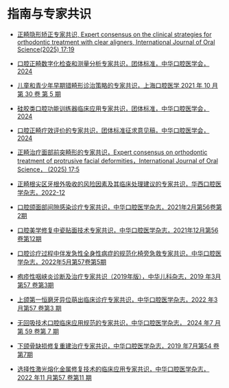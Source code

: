 # 指南与专家共识
* [正畸隐形矫正专家共识, Expert consensus on the clinical strategies for orthodontic
treatment with clear aligners, International Journal of Oral Science(2025) 17:19](../../assets/pdf/正畸隐形矫正专家共识.pdf)

* [口腔正畸数字化检查和测量分析专家共识，团体标准，中华口腔医学会，2024](../../assets/pdf/口腔正畸数字化检查和测量分析专家共识.pdf)

* [儿童和青少年早期错畸形诊治策略的专家共识，上海口腔医学 2021 年 10 月 第 30 卷 第 5 期](../../assets/pdf/儿童和青少年早期错畸形诊治策略的专家共识.pdf)

* [硅胶类口腔功能训练器临床应用专家共识，团体标准，中华口腔医学会，2024](../../assets/pdf/硅胶类口腔功能训练器临床应用专家共识.pdf)

* [口腔正畸疗效评价的专家共识，团体标准征求意见稿，中华口腔医学会，2024](../../assets/pdf/团体标准的征求意见稿-口腔正畸疗效评价的专家共识.pdf)

* [正畸治疗面部前突畸形的专家共识，Expert consensus on orthodontic treatment of protrusive facial
deformities，International Journal of Oral Science， (2025) 17:5](../../assets/pdf/刘月华-正畸治疗面部前突畸形的专家共识.pdf)

* [正畸根尖区牙根外吸收的风险因素及其临床处理建议的专家共识，华西口腔医学杂志，2022-12](../../assets/pdf/正畸根尖区牙根外吸收的风险因素及其临床处理建议的专家共识.pdf)

* [口腔颌面部间隙感染诊疗专家共识，中华口腔医学杂志，2021年2月第56卷第2期](../../assets/pdf/口腔颌面部间隙感染诊疗专家共识.pdf)

* [口腔美学修复中瓷贴面技术专家共识，中华口腔医学杂志，2021年12月第56卷第12期](../../assets/pdf/口腔美学修复中瓷贴面技术专家共识.pdf)

* [口腔诊疗过程中伴发急性全身性病症的规范化椅旁急救专家共识，中华口腔医学杂志，2022年5月第57卷第5期](../../assets/pdf/口腔诊疗过程中伴发急性全身性病症的规范化椅旁急救专家共识.pdf)

* [疱疹性咽峡炎诊断及治疗专家共识（2019年版），中华儿科杂志，2019 年3月第57 卷第3期](../../assets/pdf/疱疹性咽峡炎诊断及治疗专家共识（2019年版）.pdf)

* [上颌第一恒磨牙异位萌出临床诊疗专家共识，中华口腔医学杂志，2022 年3 月第57 卷第3 期](../../assets/pdf/上颌第一恒磨牙异位萌出临床诊疗专家共识.pdf)

* [无回吸技术口腔临床应用规范的专家共识，中华口腔医学杂志， 2024 年7 月第 59 卷第 7 期](../../assets/pdf/无回吸技术口腔临床应用规范的专家共识.pdf)


* [下颌骨缺损修复重建治疗专家共识，中华口腔医学杂志，2019 年7月第54 卷第7期](../../assets/pdf/下颌骨缺损修复重建治疗专家共识.pdf)

* [选择性激光熔化金属修复技术的临床应用专家共识，中华口腔医学杂志，2022 年11 月第57 卷第11 期](../../assets/pdf/选择性激光熔化金属修复技术的临床应用专家共识.pdf)
